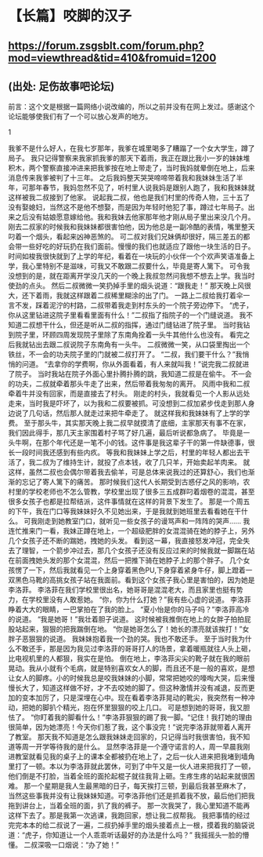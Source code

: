 # 【长篇】咬脚的汉子
## https://forum.zsgsblt.com/forum.php?mod=viewthread&tid=410&fromuid=1200
## (出处: 足伤故事吧论坛)


前言：这个文是根据一篇网络小说改编的，所以之前并没有在网上发过。感谢这个论坛能够使我们有了一个可以放心发声的地方。

1


我爹不是什么好人，在我七岁那年，我爹在城里喝多了糟蹋了一个女大学生，蹲了局子。
我只记得警察来我家抓我爹的那天下着雨，我正在跟比我小一岁的妹妹堆积木，两个警察直接冲进来把我爹按在地上带走了，当时我妈就晕倒在地上，后来消息传来我爹被判了十三年。
之后我妈整天哭哭啼啼带着我和我妹妹生活了半年，可那年春节，我妈忽然不见了，听村里人说我妈是跟别人跑了，我和我妹妹就这样被我二叔接到了他家。
说起我二叔，他也是我们村里的传奇人物，三十五了没有娶媳妇，当然这不是他不想娶，而是因为年轻时他犯了事，蹲过七年局子。出来之后没有姑娘愿意嫁给他。我和我妹去他家那年他才刚从局子里出来没几个月。
刚去二叔家的时候我和我妹妹都很害怕他，因为他总是一副冷酷的表情，嘴里整天叼着一个烟头，看起来凶神恶煞的。
可二叔对我们兄妹俩却很好，隔三差五的都会带一些好吃的好玩扔在我们面前。慢慢的我们也就适应了跟他一块生活的日子。
时间如梭我很快就到了上学的年纪，看着在一块玩的小伙伴一个个欢声笑语准备上学，我心里特别不是滋味，可我又不敢跟二叔要什么，毕竟是寄人篱下。
可令我没想到的是，就在距离开学没几天的一个晚上我叔忽然问我想不想去上学。我当时使劲的点头。
然后二叔微微一笑扔掉手里的烟头说道：“跟我走！”
那天晚上风很大，还下着雨，我就这样跟着二叔稀里糊涂的出了门。
一路上二叔给我打着伞一言不发，踩着泥泞的村路，二叔带着我走到村东头的一个院子旁边停下。
“虎子，你从这里钻进这院子里看看里面有什么！”二叔指了指院子的一个门缝说道。
我不知道二叔想干什么，但还是听从二叔的指挥，通过门缝钻进了院子里。
当时我钻到院子里，环顾四周发现院子里除了东南角拴着一头牛其他什么也没有。
看完之后我就钻出去跟二叔说院子东南角有一头牛。
二叔微微一笑，从口袋里掏出一个铁丝，不一会的功夫院子里的门就被二叔打开了。
“二叔，我们要干什么？”我悄悄的问道。
“去拿你的学费啊，你从外面看着，有人来就叫我！”说完我二叔就进了院子。
当时我站在院子外面心里扑腾扑腾的跳，我知道二叔是在偷牛。
不一会的功夫，二叔就牵着那头牛走了出来，然后带着我匆匆的离开。
风雨中我和二叔牵着牛并没有回家，而是直接去了村头。
刚走的村头，我就看见一个人影从远处走来，当时我是吓坏了，以为我和二叔要被抓。可没想到二叔加紧步伐走到那人身边说了几句话，然后那人就走过来把牛牵走了。
就这样我和我妹妹有了上学的学费。
至于那头牛，其实那天晚上我二叔早就摸清了底细，主家那天有事不在家，我们因此得手，那几天主家围着村子骂了好几遍，最后听说都急病了。
毕竟是一头牛啊，在那个年代还是一笔不小的钱。这件事是我这辈子干的第一件缺德事，很长一段时间我还感到有些内疚。
等我和我妹妹上学之后，村里的年轻人都出去干活了，我二叔为了维持生计，就投了点本钱，收了几只羊，开始卖起羊肉来。
就这样，虽然二叔也会偶尔带着我去偷羊，可是总体来说我过的还算舒心，我们也渐渐的忘记了寄人篱下的痛苦。
那时候我们这代人长期受到古惑仔之风的影响，农村里的学校老师也不怎么管教，学校里出现了很多三五成群叼着烟卷的混混，甚至很多女孩子也都是拉帮结派，这件事情就在这样的背景下发生了。
那是一个周五的下午，我在门口等我妹妹好久不见她出来，于是我就到她班里去看看她在干什么。
可我刚走到她教室门口，就听见一些女孩子的谩骂声和一阵阵的哭声……
我连忙推来门一看，我妹正蹲在地上，一个超级肥胖的女混混骑在她的脖子上，另外几个女孩子还不断的踹她，拽她的头发。
看到这一幕，我直接怒发冲冠，完全失去了理智，一个箭步冲过去，那几个女孩子还没有反应过来的时候我就一脚踹在站在前面拽她头发的那个女混混，然后一把推下骑在她脖子上的那个胖子。
几个女孩愣了一下，然后我就看见一个上身穿着黑色PU,下身穿着紧身牛仔，脚上蹬着一双黑色马靴的高挑女孩子站在我面前。看到这个女孩子我心里是害怕的，因为她是李洛菲。
李洛菲在我们学校里很出名，她哥哥是混混老大，而且家里也挺有势力，在学校里没有人敢惹她。
“你，你为什么打她？”我有些心虚的说道。
李洛菲睁着大大的眼睛，一巴掌拍在了我的脸上。
“夏小怡是你的马子吗？”李洛菲高冷的说道。
“我是她哥！”我壮着胆子说道。
这时候被我推倒在地上的女胖子拍拍屁股站起来，狠狠的把我踹倒在地。
“你是她哥怎么了！她长的漂亮就该挨打！”女胖子恶狠狠的说道。
我妹妹抱着我一个劲的哭。我也不敢还手。
至于当时我为什么不敢还手，那是因为我见过李洛菲的哥哥打人的场景，拿着暖瓶就往人头上砸，比电视机里的人都狠，我实在是怕。
倒在地上，李洛菲尖尖的靴子就在我的眼前晃动。我从小就有个毛病，就是特别喜欢女人的脚，而且还不是一般的喜欢，是想让女人的脚疼。小的时候我总是咬我妹妹的小脚，常常把她咬的嚎啕大哭，后来慢慢长大了，知道这样做不好，才不去咬她的脚了。但这种激情并没有减退，反而更加的变本加厉了，只是深埋在心中。现在看着李洛菲晃动的靴尖，我突然有一种冲动，把她的脚扒个精光，抱在怀里狠狠的咬上几口。
可是想到她的哥哥，我又胆怯了。
“你盯着我的脚看什么！”李洛菲狠狠的踢了我一脚。“记住！我打她的理由很简单，因为她漂亮！今天你们惹了我，这个事没完！”说完李洛菲就带着人离开了教室。
那天我不知道是怎么跟我妹妹走回家的，只记得当时我很害怕，我不知道等周一开学等待我的是什么。
显然李洛菲是一个遵守诺言的人，周一早晨我刚进教室就看见我的桌子上的课本全都被扔在地上了，之后一伙人进来把我堵到墙角里打了一顿。本以为李洛菲就此罢休，可到了中午又是一伙人进来把我打了一顿，他们倒是不打脸，当着全班的面抡起棍子就往我背上砸。生疼生疼的站起来就很困难。
那一个星期是我人生最黑暗的日子，每天挨打三顿，到最后我甚至麻木了，当然这些事我并没有让我妹妹知道。可李洛菲他们还是抓着我不放，最后他们把我拖到讲台上，当着全班的面，扒了我的裤子。
那一次我哭了，我心里知道不能再这样下去了。那是我第一次逃课，我跑回家，想让我二叔帮我。
我把事情的经过完完本本的给二叔说了一遍，二叔扔掉手里的烟头接着点上一根，摸着我的脑袋说道：“虎子，你知道让一个人乖乖听话最好的办法是什么吗？”
我摇摇头一脸的懵懂。
二叔深吸一口烟说：“办了她！”
